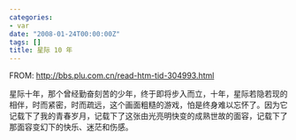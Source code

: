 ```yaml
---
categories:
- var
date: "2008-01-24T00:00:00Z"
tags: []
title: 星际 10 年
---
```


FROM: http://bbs.plu.com.cn/read-htm-tid-304993.html

星际十年，那个曾经勤奋刻苦的少年，终于即将步入而立，十年，星际若隐若现的相伴，时而紧密，时而疏远，这个画面粗糙的游戏，怕是终身难以忘怀了。因为它记载下了我的青春岁月，记载下了这张由光亮明快变的成熟世故的面容，记载下了那面容变幻下的快乐、迷茫和伤感。
